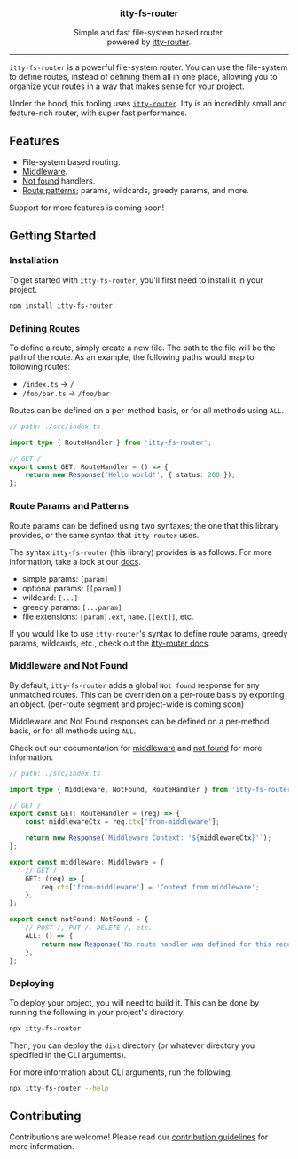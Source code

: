 <p align="center">
  <h3 align="center">itty-fs-router</h3>

  <p align="center">
    Simple and fast file-system based router,
    <br />
    powered by <a href="https://github.com/kwhitley/itty-router">itty-router</a>.
  </p>
</p>

---

`itty-fs-router` is a powerful file-system router. You can use the file-system to define routes, instead of defining them all in one place, allowing you to organize your routes in a way that makes sense for your project.

Under the hood, this tooling uses [`itty-router`](https://github.com/kwhitley/itty-router). Itty is an incredibly small and feature-rich router, with super fast performance.

## Features

- File-system based routing.
- [Middleware](/docs/middleware.md).
- [Not found](/docs/not-found.md) handlers.
- [Route patterns](/docs/route-patterns.md); params, wildcards, greedy params, and more.

Support for more features is coming soon!

## Getting Started

### Installation

To get started with `itty-fs-router`, you'll first need to install it in your project.

```sh
npm install itty-fs-router
```

### Defining Routes

To define a route, simply create a new file. The path to the file will be the path of the route. As an example, the following paths would map to following routes:

- `/index.ts` -> `/`
- `/foo/bar.ts` -> `/foo/bar`

Routes can be defined on a per-method basis, or for all methods using `ALL`.

```ts
// path: ./src/index.ts

import type { RouteHandler } from 'itty-fs-router';

// GET /
export const GET: RouteHandler = () => {
	return new Response('Hello world!', { status: 200 });
};
```

### Route Params and Patterns

Route params can be defined using two syntaxes; the one that this library provides, or the same syntax that `itty-router` uses.

The syntax `itty-fs-router` (this library) provides is as follows. For more information, take a look at our [docs](/docs/route-patterns.md).

- simple params: `[param]`
- optional params: `[[param]]`
- wildcard: `[...]`
- greedy params: `[...param]`
- file extensions: `[param].ext`, `name.[[ext]]`, etc.

If you would like to use `itty-router`'s syntax to define route params, greedy params, wildcards, etc., check out the [itty-router docs](https://itty.dev/itty-router/route-patterns).

### Middleware and Not Found

By default, `itty-fs-router` adds a global `Not found` response for any unmatched routes. This can be overriden on a per-route basis by exporting an object. (per-route segment and project-wide is coming soon)

Middleware and Not Found responses can be defined on a per-method basis, or for all methods using `ALL`.

Check out our documentation for [middleware](/docs/middleware.md) and [not found](/docs/not-found.md) for more information.

```ts
// path: ./src/index.ts

import type { Middleware, NotFound, RouteHandler } from 'itty-fs-router';

// GET /
export const GET: RouteHandler = (req) => {
	const middlewareCtx = req.ctx['from-middleware'];

	return new Response(`Middleware Context: '${middlewareCtx}'`);
};

export const middleware: Middleware = {
	// GET /
	GET: (req) => {
		req.ctx['from-middleware'] = 'Context from middleware';
	},
};

export const notFound: NotFound = {
	// POST /, PUT /, DELETE /, etc.
	ALL: () => {
		return new Response('No route handler was defined for this request method', { status: 404 });
	},
};
```

### Deploying

To deploy your project, you will need to build it. This can be done by running the following in your project's directory.

```sh
npx itty-fs-router
```

Then, you can deploy the `dist` directory (or whatever directory you specified in the CLI arguments).

For more information about CLI arguments, run the following.

```sh
npx itty-fs-router --help
```

## Contributing

Contributions are welcome! Please read our [contribution guidelines](/CONTRIBUTING.md) for more information.

